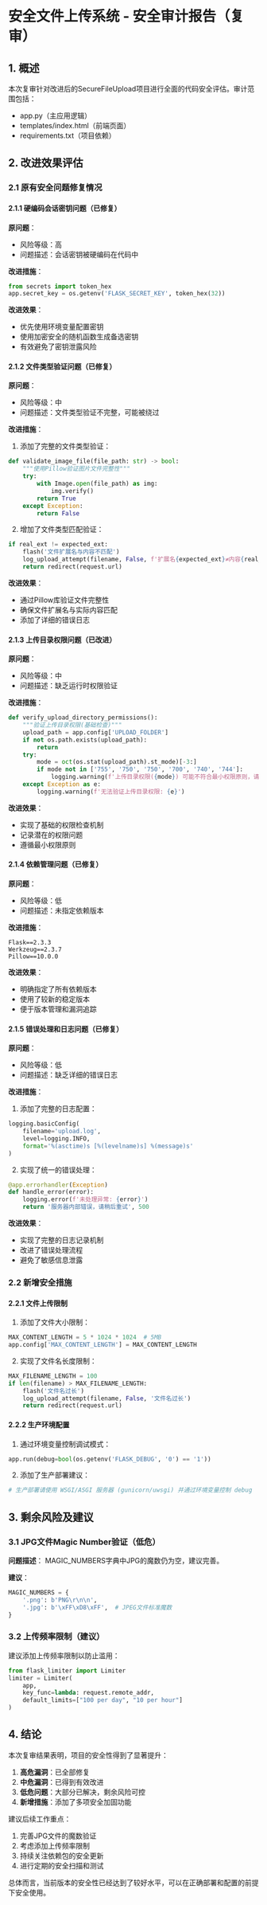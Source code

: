 # 安全文件上传系统 - 安全审计报告（复审）

## 1. 概述

本次复审针对改进后的SecureFileUpload项目进行全面的代码安全评估。审计范围包括：
- app.py（主应用逻辑）
- templates/index.html（前端页面）
- requirements.txt（项目依赖）

## 2. 改进效果评估

### 2.1 原有安全问题修复情况

#### 2.1.1 硬编码会话密钥问题（已修复）

**原问题**：  
- 风险等级：高
- 问题描述：会话密钥被硬编码在代码中

**改进措施**：
```python
from secrets import token_hex
app.secret_key = os.getenv('FLASK_SECRET_KEY', token_hex(32))
```

**改进效果**：
- 优先使用环境变量配置密钥
- 使用加密安全的随机函数生成备选密钥
- 有效避免了密钥泄露风险

#### 2.1.2 文件类型验证问题（已修复）

**原问题**：
- 风险等级：中
- 问题描述：文件类型验证不完整，可能被绕过

**改进措施**：
1. 添加了完整的文件类型验证：
```python
def validate_image_file(file_path: str) -> bool:
    """使用Pillow验证图片文件完整性"""
    try:
        with Image.open(file_path) as img:
            img.verify()
        return True
    except Exception:
        return False
```

2. 增加了文件类型匹配验证：
```python
if real_ext != expected_ext:
    flash('文件扩展名与内容不匹配')
    log_upload_attempt(filename, False, f'扩展名{expected_ext}≠内容{real_ext}')
    return redirect(request.url)
```

**改进效果**：
- 通过Pillow库验证文件完整性
- 确保文件扩展名与实际内容匹配
- 添加了详细的错误日志

#### 2.1.3 上传目录权限问题（已改进）

**原问题**：
- 风险等级：中
- 问题描述：缺乏运行时权限验证

**改进措施**：
```python
def verify_upload_directory_permissions():
    """验证上传目录权限(基础检查)"""
    upload_path = app.config['UPLOAD_FOLDER']
    if not os.path.exists(upload_path):
        return
    try:
        mode = oct(os.stat(upload_path).st_mode)[-3:]
        if mode not in ['755', '750', '750', '700', '740', '744']:
            logging.warning(f'上传目录权限({mode}) 可能不符合最小权限原则，请人工复核')
    except Exception as e:
        logging.warning(f'无法验证上传目录权限: {e}')
```

**改进效果**：
- 实现了基础的权限检查机制
- 记录潜在的权限问题
- 遵循最小权限原则

#### 2.1.4 依赖管理问题（已修复）

**原问题**：
- 风险等级：低
- 问题描述：未指定依赖版本

**改进措施**：
```
Flask==2.3.3
Werkzeug==2.3.7
Pillow==10.0.0
```

**改进效果**：
- 明确指定了所有依赖版本
- 使用了较新的稳定版本
- 便于版本管理和漏洞追踪

#### 2.1.5 错误处理和日志问题（已修复）

**原问题**：
- 风险等级：低
- 问题描述：缺乏详细的错误日志

**改进措施**：
1. 添加了完整的日志配置：
```python
logging.basicConfig(
    filename='upload.log',
    level=logging.INFO,
    format='%(asctime)s [%(levelname)s] %(message)s'
)
```

2. 实现了统一的错误处理：
```python
@app.errorhandler(Exception)
def handle_error(error):
    logging.error(f'未处理异常: {error}')
    return '服务器内部错误，请稍后重试', 500
```

**改进效果**：
- 实现了完整的日志记录机制
- 改进了错误处理流程
- 避免了敏感信息泄露

### 2.2 新增安全措施

#### 2.2.1 文件上传限制

1. 添加了文件大小限制：
```python
MAX_CONTENT_LENGTH = 5 * 1024 * 1024  # 5MB
app.config['MAX_CONTENT_LENGTH'] = MAX_CONTENT_LENGTH
```

2. 实现了文件名长度限制：
```python
MAX_FILENAME_LENGTH = 100
if len(filename) > MAX_FILENAME_LENGTH:
    flash('文件名过长')
    log_upload_attempt(filename, False, '文件名过长')
    return redirect(request.url)
```

#### 2.2.2 生产环境配置

1. 通过环境变量控制调试模式：
```python
app.run(debug=bool(os.getenv('FLASK_DEBUG', '0') == '1'))
```

2. 添加了生产部署建议：
```python
# 生产部署请使用 WSGI/ASGI 服务器 (gunicorn/uwsgi) 并通过环境变量控制 debug
```

## 3. 剩余风险及建议

### 3.1 JPG文件Magic Number验证（低危）

**问题描述**：
MAGIC_NUMBERS字典中JPG的魔数仍为空，建议完善。

**建议**：
```python
MAGIC_NUMBERS = {
    '.png': b'PNG\r\n\n',
    '.jpg': b'\xFF\xD8\xFF',  # JPEG文件标准魔数
}
```

### 3.2 上传频率限制（建议）

建议添加上传频率限制以防止滥用：
```python
from flask_limiter import Limiter
limiter = Limiter(
    app,
    key_func=lambda: request.remote_addr,
    default_limits=["100 per day", "10 per hour"]
)
```

## 4. 结论

本次复审结果表明，项目的安全性得到了显著提升：

1. **高危漏洞**：已全部修复
2. **中危漏洞**：已得到有效改进
3. **低危问题**：大部分已解决，剩余风险可控
4. **新增措施**：添加了多项安全加固功能

建议后续工作重点：
1. 完善JPG文件的魔数验证
2. 考虑添加上传频率限制
3. 持续关注依赖包的安全更新
4. 进行定期的安全扫描和测试

总体而言，当前版本的安全性已经达到了较好水平，可以在正确部署和配置的前提下安全使用。

